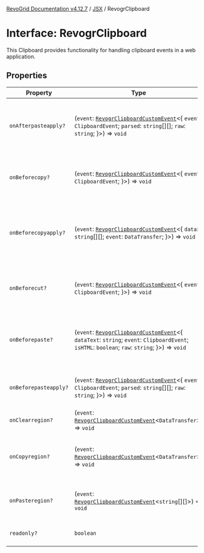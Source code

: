 [RevoGrid Documentation v4.12.7](README.md) / [JSX](Namespace.JSX.md) / RevogrClipboard

# Interface: RevogrClipboard

This Clipboard provides functionality for handling clipboard events in a web application.

## Properties

| Property | Type | Description | Defined in |
| ------ | ------ | ------ | ------ |
| `onAfterpasteapply?` | (`event`: [`RevogrClipboardCustomEvent`](Interface.RevogrClipboardCustomEvent.md)\<\{ `event`: `ClipboardEvent`; `parsed`: `string`[][]; `raw`: `string`; \}\>) => `void` | Paste 4. Fired after paste applied to the grid defaultPrevented - if true, paste will be canceled | [src/components.d.ts:1637](https://github.com/revolist/revogrid/blob/435ff99a088c5c293d22eb08cc3e448f60f4eb56/src/components.d.ts#L1637) |
| `onBeforecopy?` | (`event`: [`RevogrClipboardCustomEvent`](Interface.RevogrClipboardCustomEvent.md)\<\{ `event`: `ClipboardEvent`; \}\>) => `void` | Copy 1. Fired before copy triggered defaultPrevented - if true, copy will be canceled | [src/components.d.ts:1645](https://github.com/revolist/revogrid/blob/435ff99a088c5c293d22eb08cc3e448f60f4eb56/src/components.d.ts#L1645) |
| `onBeforecopyapply?` | (`event`: [`RevogrClipboardCustomEvent`](Interface.RevogrClipboardCustomEvent.md)\<\{ `data`: `string`[][]; `event`: `DataTransfer`; \}\>) => `void` | Copy Method 1. Fired before copy applied to the clipboard from outside. defaultPrevented - if true, copy will be canceled | [src/components.d.ts:1651](https://github.com/revolist/revogrid/blob/435ff99a088c5c293d22eb08cc3e448f60f4eb56/src/components.d.ts#L1651) |
| `onBeforecut?` | (`event`: [`RevogrClipboardCustomEvent`](Interface.RevogrClipboardCustomEvent.md)\<\{ `event`: `ClipboardEvent`; \}\>) => `void` | Cut 1. Fired before cut triggered defaultPrevented - if true, cut will be canceled | [src/components.d.ts:1658](https://github.com/revolist/revogrid/blob/435ff99a088c5c293d22eb08cc3e448f60f4eb56/src/components.d.ts#L1658) |
| `onBeforepaste?` | (`event`: [`RevogrClipboardCustomEvent`](Interface.RevogrClipboardCustomEvent.md)\<\{ `dataText`: `string`; `event`: `ClipboardEvent`; `isHTML`: `boolean`; `raw`: `string`; \}\>) => `void` | Paste 1. Fired before paste applied to the grid defaultPrevented - if true, paste will be canceled | [src/components.d.ts:1664](https://github.com/revolist/revogrid/blob/435ff99a088c5c293d22eb08cc3e448f60f4eb56/src/components.d.ts#L1664) |
| `onBeforepasteapply?` | (`event`: [`RevogrClipboardCustomEvent`](Interface.RevogrClipboardCustomEvent.md)\<\{ `event`: `ClipboardEvent`; `parsed`: `string`[][]; `raw`: `string`; \}\>) => `void` | Paste 2. Fired before paste applied to the grid and after data parsed | [src/components.d.ts:1673](https://github.com/revolist/revogrid/blob/435ff99a088c5c293d22eb08cc3e448f60f4eb56/src/components.d.ts#L1673) |
| `onClearregion?` | (`event`: [`RevogrClipboardCustomEvent`](Interface.RevogrClipboardCustomEvent.md)\<`DataTransfer`\>) => `void` | Cut 2. Clears region when cut is done | [src/components.d.ts:1681](https://github.com/revolist/revogrid/blob/435ff99a088c5c293d22eb08cc3e448f60f4eb56/src/components.d.ts#L1681) |
| `onCopyregion?` | (`event`: [`RevogrClipboardCustomEvent`](Interface.RevogrClipboardCustomEvent.md)\<`DataTransfer`\>) => `void` | Copy 2. Fired when region copied defaultPrevented - if true, copy will be canceled | [src/components.d.ts:1685](https://github.com/revolist/revogrid/blob/435ff99a088c5c293d22eb08cc3e448f60f4eb56/src/components.d.ts#L1685) |
| `onPasteregion?` | (`event`: [`RevogrClipboardCustomEvent`](Interface.RevogrClipboardCustomEvent.md)\<`string`[][]\>) => `void` | Paste 3. Internal method. When data region is ready pass it to the top. | [src/components.d.ts:1691](https://github.com/revolist/revogrid/blob/435ff99a088c5c293d22eb08cc3e448f60f4eb56/src/components.d.ts#L1691) |
| `readonly?` | `boolean` | If readonly mode - disabled Paste event | [src/components.d.ts:1695](https://github.com/revolist/revogrid/blob/435ff99a088c5c293d22eb08cc3e448f60f4eb56/src/components.d.ts#L1695) |
